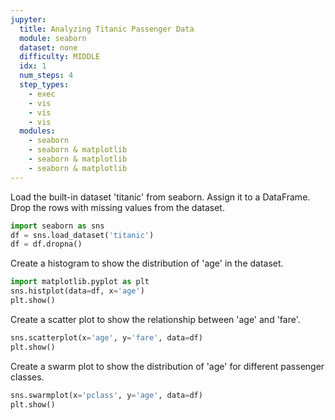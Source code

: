 ```yaml
---
jupyter:
  title: Analyzing Titanic Passenger Data
  module: seaborn
  dataset: none
  difficulty: MIDDLE
  idx: 1
  num_steps: 4
  step_types:
    - exec
    - vis
    - vis
    - vis
  modules: 
    - seaborn
    - seaborn & matplotlib
    - seaborn & matplotlib
    - seaborn & matplotlib
---
```



Load the built-in dataset 'titanic' from seaborn. Assign it to a DataFrame. Drop the rows with missing values from the dataset.

```python
import seaborn as sns
df = sns.load_dataset('titanic')
df = df.dropna()
```

Create a histogram to show the distribution of 'age' in the dataset.
```python
import matplotlib.pyplot as plt
sns.histplot(data=df, x='age')
plt.show()
```

Create a scatter plot to show the relationship between 'age' and 'fare'.
```python
sns.scatterplot(x='age', y='fare', data=df)
plt.show()
```

Create a swarm plot to show the distribution of 'age' for different passenger classes.
```python
sns.swarmplot(x='pclass', y='age', data=df)
plt.show()
```
